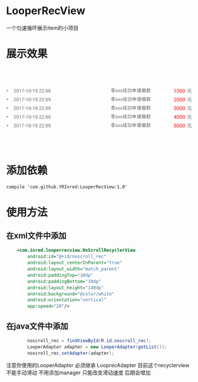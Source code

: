 # LooperRecView
一个匀速循环展示item的小项目
# 展示效果
![img](https://github.com/YRInred/LooperRecView/blob/master/01074.gif)
# 添加依赖
```compile
compile 'com.github.YRInred:LooperRecView:1.0'
```
# 使用方法
## 在xml文件中添加
```xml
    <com.inred.looperrecview.NoScrollRecyclerView
        android:id="@+id/noscroll_rec"
        android:layout_centerInParent="true"
        android:layout_width="match_parent"
        android:paddingTop="10dp"
        android:paddingBottom="10dp"
        android:layout_height="140dp"
        android:background="@color/white"
        android:orientation="vertical"
        app:speed="20"/>
```
## 在java文件中添加
```java
        noscroll_rec = findViewById(R.id.noscroll_rec);
        LooperAdapter adapter = new LooperAdapter(getList());
        noscroll_rec.setAdapter(adapter);
```
注意你使用的LooperAdapter 必须继承 LooprecAdapter
目前这个recyclerview不能手动滑动 不用添加manager 只能改变滑动速度 后期会增加
